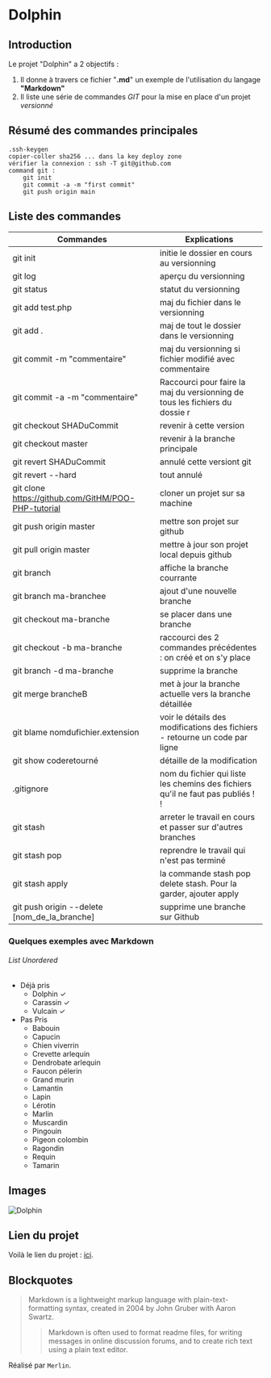 # Dolphin

## Introduction

Le projet "Dolphin" a 2 objectifs :

1. Il donne à travers ce fichier "**.md**" un exemple de l'utilisation du langage **"Markdown"**
2. Il liste une série de commandes _GIT_ pour la mise en place d'un projet _versionné_

## Résumé des commandes principales

```
.ssh-keygen
copier-coller sha256 ... dans la key deploy zone
vérifier la connexion : ssh -T git@github.com
command git :
    git init
    git commit -a -m "first commit"
    git push origin main
```

## Liste des commandes

| Commandes  | Explications |
| ------------- |-------------|
|   git init   | initie le dossier en cours au versionning |
|   git log    | aperçu du versionning |
|   git status | statut du versionning |
|   git add test.php    |   maj du fichier dans le versionning  |
|   git add .   |   maj de tout le dossier dans le versionning  |
|   git commit -m "commentaire" |   maj du versionning si fichier modifié avec commentaire  |
|   git commit -a -m "commentaire"  |   Raccourci pour faire la maj du versionning de tous les fichiers du dossie   r
|   git checkout SHADuCommit    |   revenir à cette version |
|   git checkout master |   revenir à la branche principale |
|   git revert SHADuCommit  |   annulé cette versiont git   |
|   git revert --hard   |   tout annulé |
|   git clone https://github.com/GitHM/POO-PHP-tutorial |   cloner un projet sur sa machine |
|   git push origin master  |   mettre son projet sur github    |
|   git pull origin master  |   mettre à jour son projet local depuis github    |
|   git branch  |   affiche la branche courrante    |
|   git branch ma-branchee  |   ajout d'une nouvelle branche    |
|   git checkout ma-branche |   se placer dans une branche  |
|   git checkout -b ma-branche  |   raccourci des 2 commandes précédentes : on créé et on s'y place |
|   git branch -d ma-branche    |   supprime la branche |
|   git merge brancheB  |   met à jour la branche actuelle vers la branche détaillée    |
|   git blame nomdufichier.extension    |   voir le détails des modifications des fichiers - retourne un code par ligne |
|   git show coderetourné   |   détaille de la modification |
|   .gitignore  |   nom du fichier qui liste les chemins des fichiers qu'il ne faut pas publiés !   !
|   git stash   |   arreter le travail en cours et passer sur d'autres branches|    |
|   git stash pop   |   reprendre le travail qui n'est pas terminé  |
|   git stash apply |   la commande stash pop delete stash. Pour la garder, ajouter apply   |
|   git push origin --delete [nom_de_la_branche]    |   supprime une branche sur Github |


### Quelques exemples avec Markdown

###### List Unordered
* Déjà pris
    * Dolphin ✓
    * Carassin ✓
    * Vulcain ✓
* Pas Pris
    * Babouin
    * Capucin
    * Chien viverrin
    * Crevette arlequin
    * Dendrobate arlequin
    * Faucon pélerin
    * Grand murin
    * Lamantin
    * Lapin
    * Lérotin
    * Marlin
    * Muscardin
    * Pingouin
    * Pigeon colombin
    * Ragondin
    * Requin
    * Tamarin


## Images
![Dolphin](https://projetsmerlin.github.io/Dolphin/image/doplphin.jpg "Ceci est une image de Dauphin.")

## Lien du projet
Voilà le lien du projet : [ici](https://projetsmerlin.github.io/Dolphin/).

## Blockquotes
> Markdown is a lightweight markup language with plain-text-formatting syntax, created in 2004 by John Gruber with Aaron Swartz.
>
>> Markdown is often used to format readme files, for writing messages in online discussion forums, and to create rich text using a plain text editor.


Réalisé par `Merlin`.